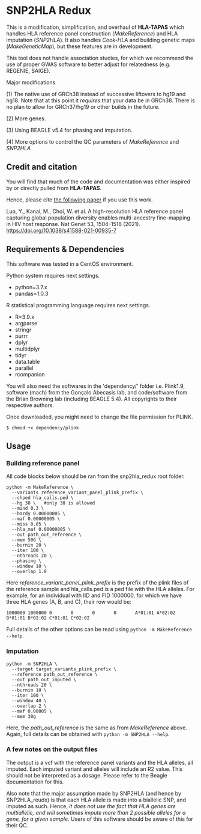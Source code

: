 # SNP2HLA Redux
This is a modification, simplification, and overhaul of **HLA-TAPAS** which handles HLA reference panel construction (*MakeReference*) and HLA imputation (*SNP2HLA*). It also handles *Cook-HLA* and building genetic maps (*MakeGeneticMap*), but these features are in development.

This tool does not handle association studies, for which we recommend the use of proper GWAS software to better adjust for relatedness (e.g. REGENIE, SAIGE).

Major modifications 

(1) The native use of GRCh38 instead of successive liftovers to hg19 and hg18. Note that at this point it *requires* that your data be in GRCh38. There is no plan to allow for GRCh37/hg19 or other builds in the future.

(2) More genes.

(3) Using BEAGLE v5.4 for phasing and imputation.

(4) More options to control the QC parameters of *MakeReference* and *SNP2HLA*

## Credit and citation
You will find that much of the code and documentation was either inspired by or directly pulled from **HLA-TAPAS**.

Hence, please cite [the following paper](https://www.nature.com/articles/s41588-021-00935-7) if you use this work.

Luo, Y., Kanai, M., Choi, W. et al. A high-resolution HLA reference panel capturing global population diversity enables multi-ancestry fine-mapping in HIV host response. Nat Genet 53, 1504–1516 (2021). https://doi.org/10.1038/s41588-021-00935-7

## Requirements & Dependencies

This software was tested in a CentOS environment.

Python system requires next settings.
- python=3.7.x
- pandas=1.0.3

R statistical programming language requires next settings.
- R=3.9.x
- argparse
- stringr
- purrr
- dplyr
- multidplyr
- tidyr
- data.table
- parallel
- rcompanion

You will also need the softwares in the 'dependency/' folder i.e. Plink1.9, software (mach) from the Gonçalo Abecasis lab, and code/software from the Brian Browning lab (including BEAGLE 5.4). All copyrights to their respective authors.

Once downloaded, you might need to change the file permission for PLINK.
```
$ chmod +x dependency/plink
```

## Usage

### Building reference panel

All code blocks below should be ran from the snp2hla_redux root folder.

```
python -m MakeReference \
  --variants reference_variant_panel_plink_prefix \
  --chped hla_calls.ped \
  --hg 38 \   #only 38 is allowed
  --mind 0.3 \
  --hardy 0.00000005 \
  --maf 0.00000005 \
  --miss 0.05 \
  --hla_maf 0.00000005 \
  --out path_out_reference \
  --mem 50G \
  --burnin 20 \
  --iter 100 \
  --nthreads 20 \
  --phasing \
  --window 10 \
  --overlap 1.8
```

Here *reference_variant_panel_plink_prefix* is the prefix of the plink files of the reference sample and hla_calls.ped is a ped file with the HLA alleles. For example, for an individual with IID and FID 1000000, for which we have three HLA genes (A, B, and C), their row would be:

```
1000000 1000000 0       0       0       0       A*01:01 A*02:02 B*01:01 B*02:02 C*01:01 C*02:02
```

Full details of the other options can be read using `python -m MakeReference --help`.


### Imputation

```
python -m SNP2HLA \
  --target target_variants_plink_prefix \
  --reference path_out_reference \
  --out path_out_imputed \
  --nthreads 20 \
  --burnin 10 \
  --iter 100 \
  --window 40 \
  --overlap 2 \
  --maf 0.00005 \
  --mem 30g
```

Here, the *path_out_reference* is the same as from *MakeReference* above. Again, full details can be obtained with `python -m SNP2HLA --help`.

### A few notes on the output files

The output is a vcf with the reference panel variants and the HLA alleles, all imputed. Each imputed variant and alleles will include an R2 value. This should not be interpreted as a dosage. Please refer to the Beagle documentation for this.

Also note that the major assumption made by SNP2HLA (and hence by SNP2HLA_reudx) is that each HLA allele is made into a biallelic SNP, and imputed as such. Hence, *it does not use the fact that HLA genes are multiallelic, and will sometimes impute more than 2 possible alleles for a gene, for a given sample*. Users of this software should be aware of this for their QC.
